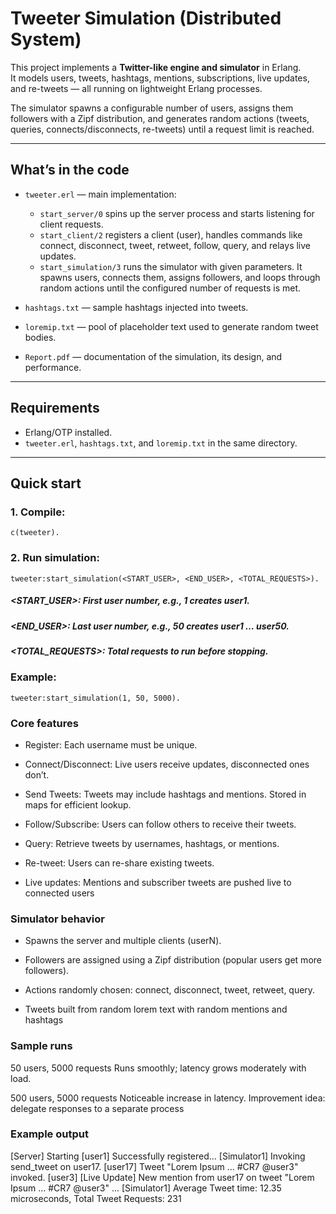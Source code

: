 # Tweeter Simulation (Distributed System)

This project implements a **Twitter-like engine and simulator** in Erlang.  
It models users, tweets, hashtags, mentions, subscriptions, live updates, and re-tweets — all running on lightweight Erlang processes.  

The simulator spawns a configurable number of users, assigns them followers with a Zipf distribution, and generates random actions (tweets, queries, connects/disconnects, re-tweets) until a request limit is reached.

---

## What’s in the code

- `tweeter.erl` — main implementation:  
  - `start_server/0` spins up the server process and starts listening for client requests.  
  - `start_client/2` registers a client (user), handles commands like connect, disconnect, tweet, retweet, follow, query, and relays live updates.  
  - `start_simulation/3` runs the simulator with given parameters. It spawns users, connects them, assigns followers, and loops through random actions until the configured number of requests is met.

- `hashtags.txt` — sample hashtags injected into tweets.  
- `loremip.txt` — pool of placeholder text used to generate random tweet bodies.  
- `Report.pdf` — documentation of the simulation, its design, and performance.

---

## Requirements

- Erlang/OTP installed.
- `tweeter.erl`, `hashtags.txt`, and `loremip.txt` in the same directory.

---

## Quick start

### 1. Compile:
   ```
   c(tweeter).
   ```

### 2. Run simulation:
```
tweeter:start_simulation(<START_USER>, <END_USER>, <TOTAL_REQUESTS>).
```
##### <START_USER>: First user number, e.g., 1 creates user1.

##### <END_USER>: Last user number, e.g., 50 creates user1 … user50.

##### <TOTAL_REQUESTS>: Total requests to run before stopping.

### Example:
```
tweeter:start_simulation(1, 50, 5000).
```

### Core features

- Register: Each username must be unique.

- Connect/Disconnect: Live users receive updates, disconnected ones don’t.

- Send Tweets: Tweets may include hashtags and mentions. Stored in maps for efficient lookup.

- Follow/Subscribe: Users can follow others to receive their tweets.

- Query: Retrieve tweets by usernames, hashtags, or mentions.

- Re-tweet: Users can re-share existing tweets.

- Live updates: Mentions and subscriber tweets are pushed live to connected users

### Simulator behavior

- Spawns the server and multiple clients (userN).

- Followers are assigned using a Zipf distribution (popular users get more followers).

- Actions randomly chosen: connect, disconnect, tweet, retweet, query.

- Tweets built from random lorem text with random mentions and hashtags

### Sample runs

50 users, 5000 requests
Runs smoothly; latency grows moderately with load.

500 users, 5000 requests
Noticeable increase in latency. Improvement idea: delegate responses to a separate process

### Example output

[Server] Starting
[user1] Successfully registered...
[Simulator1] Invoking send_tweet on user17.
[user17] Tweet "Lorem Ipsum ... #CR7 @user3" invoked.
[user3] [Live Update] New mention from user17 on tweet "Lorem Ipsum ... #CR7 @user3"
...
[Simulator1] Average Tweet time: 12.35 microseconds, Total Tweet Requests: 231